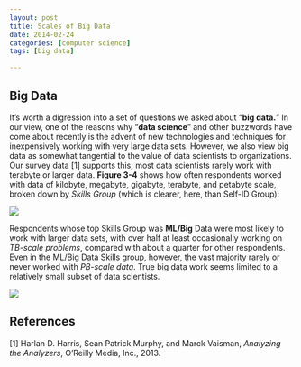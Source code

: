 ```yaml
---
layout: post
title: Scales of Big Data
date: 2014-02-24
categories: [computer science]
tags: [big data]

---
```


Big Data
---

It’s worth a digression into a set of questions we asked about “**big data.**” In our view, one of the reasons why “**data science**” and other buzzwords have come about recently is the advent of new technologies and techniques for inexpensively working with very large data sets. However, we also view big data as somewhat tangential to the value of data scientists to organizations. Our survey data [1] supports this; most data scientists rarely work with terabyte or larger data. **Figure 3-4** shows how often respondents worked with data of kilobyte, megabyte, gigabyte, terabyte, and petabyte scale, broken down by *Skills Group* (which is clearer, here, than Self-ID Group):


![](http://sungsoo.github.com/images/scales-of-data.png)


Respondents whose top Skills Group was **ML/Big** Data were most likely to work with larger data sets, with over half at least occasionally working on *TB-scale problems*, compared with about a quarter for other respondents. Even in the ML/Big Data Skills group, however, the vast majority rarely or never worked with *PB-scale data*. True big data work seems limited to a relatively small subset of data scientists.

![](http://sungsoo.github.com/images/skills-group.png)


References
---
[1] Harlan D. Harris, Sean Patrick Murphy, and Marck Vaisman, *Analyzing the Analyzers*, O’Reilly Media, Inc., 2013.
